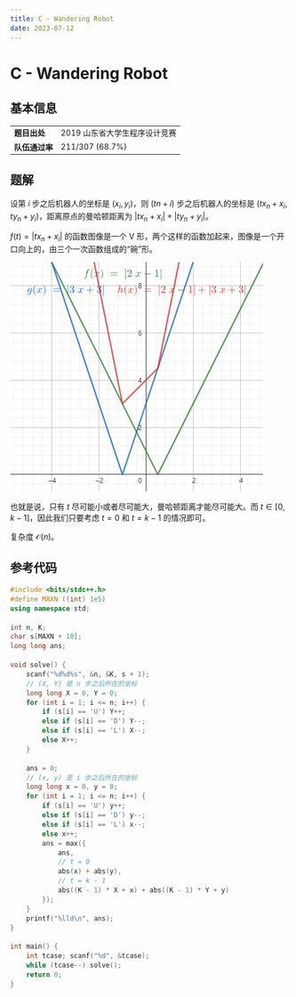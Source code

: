 ```yaml
---
title: C - Wandering Robot
date: 2023-07-12
---
```


# C - Wandering Robot

## 基本信息

<table>
<tr>
<td><b>题目出处</b></td><td>2019 山东省大学生程序设计竞赛</td>
</tr>
<tr>
<td><b>队伍通过率</b></td><td>211/307 (68.7%)</td>
</tr>
</table>

## 题解

设第 $i$ 步之后机器人的坐标是 $(x_i, y_i)$，则 $(tn + i)$ 步之后机器人的坐标是 $(tx_n + x_i, ty_n + y_i)$，距离原点的曼哈顿距离为 $|tx_n + x_i| + |ty_n + y_i|$。

$f(t) = |tx_n + x_i|$ 的函数图像是一个 V 形，两个这样的函数加起来，图像是一个开口向上的，由三个一次函数组成的“碗”形。

![c-editorial.png](c-editorial.png)

也就是说，只有 $t$ 尽可能小或者尽可能大，曼哈顿距离才能尽可能大。而 $t \in [0, k - 1]$，因此我们只要考虑 $t = 0$ 和 $t = k - 1$ 的情况即可。

复杂度 $\mathcal{O}(n)$。

## 参考代码

```c++ linenums="1"
#include <bits/stdc++.h>
#define MAXN ((int) 1e5)
using namespace std;

int n, K;
char s[MAXN + 10];
long long ans;

void solve() {
    scanf("%d%d%s", &n, &K, s + 1);
    // (X, Y) 是 n 步之后所在的坐标
    long long X = 0, Y = 0;
    for (int i = 1; i <= n; i++) {
        if (s[i] == 'U') Y++;
        else if (s[i] == 'D') Y--;
        else if (s[i] == 'L') X--;
        else X++;
    }

    ans = 0;
    // (x, y) 是 i 步之后所在的坐标
    long long x = 0, y = 0;
    for (int i = 1; i <= n; i++) {
        if (s[i] == 'U') y++;
        else if (s[i] == 'D') y--;
        else if (s[i] == 'L') x--;
        else x++;
        ans = max({
            ans,
            // t = 0
            abs(x) + abs(y),
            // t = k - 1
            abs((K - 1) * X + x) + abs((K - 1) * Y + y)
        });
    }
    printf("%lld\n", ans);
}

int main() {
    int tcase; scanf("%d", &tcase);
    while (tcase--) solve();
    return 0;
}
```
